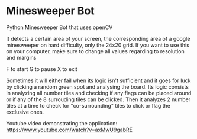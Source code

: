 # Minesweeper Bot
 Python Minesweeper Bot that uses openCV
 
 It detects a certain area of your screen, the corresponding area of a google minesweeper on hard difficulty, only the 24x20 grid.
 If you want to use this on your computer, make sure to change all values regarding to resolution and margins
 
 F to start
 G to pause
 X to exit
 
 Sometimes it will either fail when its logic isn't sufficient and it goes for luck by clicking a random green spot and analysing the board.
 Its logic consists in analyzing all number tiles and checking if any flags can be placed around or if any of the 8 surrouding tiles can be clicked. Then it analyzes 2 number tiles at a time to check for "co-surrounding" tiles to click or flag the exclusive ones.

Youtube video demonstrating the application: https://www.youtube.com/watch?v=axMwU9gabRE
